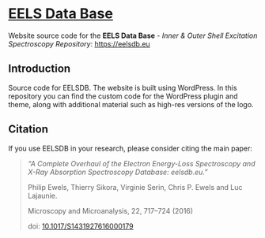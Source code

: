 # [EELS Data Base](https://eelsdb.eu)

Website source code for the **EELS Data Base** - _Inner & Outer Shell Excitation Spectroscopy Repository_: <https://eelsdb.eu>

## Introduction

Source code for EELSDB. The website is built using WordPress. In this repository you can find the custom code for the WordPress plugin and theme, along with additional material such as high-res versions of the logo.

## Citation

If you use EELSDB in your research, please consider citing the main paper:

> _“A Complete Overhaul of the Electron Energy-Loss Spectroscopy and X-Ray Absorption Spectroscopy Database: eelsdb.eu.”_
>
> Philip Ewels, Thierry Sikora, Virginie Serin, Chris P. Ewels and Luc Lajaunie.
>
> Microscopy and Microanalysis, 22, 717–724 (2016)
>
> doi: [10.1017/S1431927616000179](http://dx.doi.org/10.1017/S1431927616000179)
